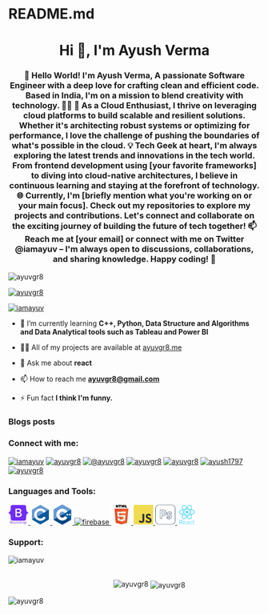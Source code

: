 # README.md
<h1 align="center">Hi 👋, I'm Ayush Verma</h1>
<h3 align="center">👋 Hello World! I'm Ayush Verma, A passionate Software Engineer with a deep love for crafting clean and efficient code. Based in India, I'm on a mission to blend creativity with technology. 👨‍💻 🚀 As a Cloud Enthusiast, I thrive on leveraging cloud platforms to build scalable and resilient solutions. Whether it's architecting robust systems or optimizing for performance, I love the challenge of pushing the boundaries of what's possible in the cloud. 💡 Tech Geek at heart, I'm always exploring the latest trends and innovations in the tech world. From frontend development using [your favorite frameworks] to diving into cloud-native architectures, I believe in continuous learning and staying at the forefront of technology. 🌐 Currently, I'm [briefly mention what you're working on or your main focus]. Check out my repositories to explore my projects and contributions. Let's connect and collaborate on the exciting journey of building the future of tech together! 📫 Reach me at [your email] or connect with me on Twitter @iamayuv – I'm always open to discussions, collaborations, and sharing knowledge. Happy coding! 🚀</h3>

<!-- <a href="https://app.daily.dev/iamayuv"><img src="https://api.daily.dev/devcards/798db39e7b604f2fb43ed0c74738e632.png?r=rsp" width="400" alt="Ayush Verma's Dev Card"/></a> 

<div class="badge-base LI-profile-badge" data-locale="en_US" data-size="medium" data-theme="dark" data-type="VERTICAL" data-vanity="iamayuv" data-version="v1"><a class="badge-base__link LI-simple-link" href="https://in.linkedin.com/in/iamayuv?trk=profile-badge">Ayush Verma</a></div>     -->          

<p align="left"> <img src="https://komarev.com/ghpvc/?username=ayuvgr8&label=Profile%20views&color=0e75b6&style=flat" alt="ayuvgr8" /> </p>

<p align="left"> <a href="https://github.com/ryo-ma/github-profile-trophy"><img src="https://github-profile-trophy.vercel.app/?username=ayuvgr8" alt="ayuvgr8" /></a> </p>

<p align="left"> <a href="https://twitter.com/iamayuv" target="blank"><img src="https://img.shields.io/twitter/follow/iamayuv?logo=twitter&style=for-the-badge" alt="iamayuv" /></a> </p>

- 🌱 I’m currently learning **C++, Python, Data Structure and Algorithms and Data Analytical tools such as Tableau and Power BI**

- 👨‍💻 All of my projects are available at [ayuvgr8.me](ayuvgr8.me)

- 💬 Ask me about **react**

- 📫 How to reach me **ayuvgr8@gmail.com**

- ⚡ Fun fact **I think I'm funny.**

### Blogs posts
<!-- BLOG-POST-LIST:START -->
<!-- BLOG-POST-LIST:END -->

<h3 align="left">Connect with me:</h3>
<p align="left">
<a href="https://twitter.com/iamayuv" target="blank"><img align="center" src="https://raw.githubusercontent.com/rahuldkjain/github-profile-readme-generator/master/src/images/icons/Social/twitter.svg" alt="iamayuv" height="30" width="40" /></a>
<a href="https://linkedin.com/in/ayuvgr8" target="blank"><img align="center" src="https://raw.githubusercontent.com/rahuldkjain/github-profile-readme-generator/master/src/images/icons/Social/linked-in-alt.svg" alt="ayuvgr8" height="30" width="40" /></a>
<a href="https://medium.com/@ayuvgr8" target="blank"><img align="center" src="https://raw.githubusercontent.com/rahuldkjain/github-profile-readme-generator/master/src/images/icons/Social/medium.svg" alt="@ayuvgr8" height="30" width="40" /></a>
<a href="https://www.hackerrank.com/ayuvgr8" target="blank"><img align="center" src="https://raw.githubusercontent.com/rahuldkjain/github-profile-readme-generator/master/src/images/icons/Social/hackerrank.svg" alt="ayuvgr8" height="30" width="40" /></a>
<a href="https://www.leetcode.com/ayuvgr8" target="blank"><img align="center" src="https://raw.githubusercontent.com/rahuldkjain/github-profile-readme-generator/master/src/images/icons/Social/leet-code.svg" alt="ayuvgr8" height="30" width="40" /></a>
<a href="https://www.hackerearth.com/ayush1797" target="blank"><img align="center" src="https://raw.githubusercontent.com/rahuldkjain/github-profile-readme-generator/master/src/images/icons/Social/hackerearth.svg" alt="ayush1797" height="30" width="40" /></a>
<a href="https://auth.geeksforgeeks.org/user/ayuvgr8" target="blank"><img align="center" src="https://raw.githubusercontent.com/rahuldkjain/github-profile-readme-generator/master/src/images/icons/Social/geeks-for-geeks.svg" alt="ayuvgr8" height="30" width="40" /></a>
</p>

<h3 align="left">Languages and Tools:</h3>
<p align="left"> <a href="https://getbootstrap.com" target="_blank"> <img src="https://raw.githubusercontent.com/devicons/devicon/master/icons/bootstrap/bootstrap-plain-wordmark.svg" alt="bootstrap" width="40" height="40"/> </a> <a href="https://www.cprogramming.com/" target="_blank"> <img src="https://raw.githubusercontent.com/devicons/devicon/master/icons/c/c-original.svg" alt="c" width="40" height="40"/> </a> <a href="https://www.w3schools.com/cpp/" target="_blank"> <img src="https://raw.githubusercontent.com/devicons/devicon/master/icons/cplusplus/cplusplus-original.svg" alt="cplusplus" width="40" height="40"/> </a> <a href="https://firebase.google.com/" target="_blank"> <img src="https://www.vectorlogo.zone/logos/firebase/firebase-icon.svg" alt="firebase" width="40" height="40"/> </a> <a href="https://www.w3.org/html/" target="_blank"> <img src="https://raw.githubusercontent.com/devicons/devicon/master/icons/html5/html5-original-wordmark.svg" alt="html5" width="40" height="40"/> </a> <a href="https://developer.mozilla.org/en-US/docs/Web/JavaScript" target="_blank"> <img src="https://raw.githubusercontent.com/devicons/devicon/master/icons/javascript/javascript-original.svg" alt="javascript" width="40" height="40"/> </a> <a href="https://www.photoshop.com/en" target="_blank"> <img src="https://raw.githubusercontent.com/devicons/devicon/master/icons/photoshop/photoshop-line.svg" alt="photoshop" width="40" height="40"/> </a> <a href="https://reactjs.org/" target="_blank"> <img src="https://raw.githubusercontent.com/devicons/devicon/master/icons/react/react-original-wordmark.svg" alt="react" width="40" height="40"/> </a> </p>

<h3 align="left">Support:</h3>
<p><a href="https://www.buymeacoffee.com/iamayuv"> <img align="left" src="https://cdn.buymeacoffee.com/buttons/v2/default-yellow.png" height="50" width="210" alt="iamayuv" /></a></p><br><br>

<p><img align="left" src="https://github-readme-stats.vercel.app/api/top-langs?username=ayuvgr8&show_icons=true&locale=en&layout=compact" alt="ayuvgr8" /></p>

<p>&nbsp;<img align="center" src="https://github-readme-stats.vercel.app/api?username=ayuvgr8&show_icons=true&locale=en" alt="ayuvgr8" /></p>

<p><img align="center" src="https://github-readme-streak-stats.herokuapp.com/?user=ayuvgr8&" alt="ayuvgr8" /></p>






<!--
**ayuvgr8/ayuvgr8** is a ✨ _special_ ✨ repository because its `README.md` (this file) appears on your GitHub profile.

Here are some ideas to get you started:

- 🔭 I’m currently working on ...
- 🌱 I’m currently learning ...
- 👯 I’m looking to collaborate on ...
- 🤔 I’m looking for help with ...
- 💬 Ask me about ...
- 📫 How to reach me: ...
- 😄 Pronouns: ...
- ⚡ Fun fact: ...
-->
